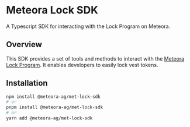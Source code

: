 # Meteora Lock SDK

A Typescript SDK for interacting with the Lock Program on Meteora.

## Overview

This SDK provides a set of tools and methods to interact with the [Meteora Lock Program](https://github.com/jup-ag/jup-lock). It enables developers to easily lock vest tokens.

## Installation

```bash
npm install @meteora-ag/met-lock-sdk
# or
pnpm install @meteora-ag/met-lock-sdk
# or
yarn add @meteora-ag/met-lock-sdk
```
